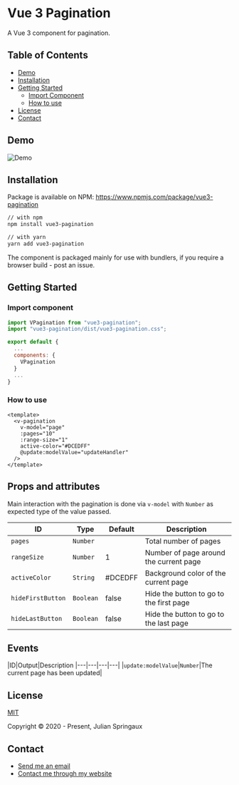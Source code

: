 # Vue 3 Pagination

A Vue 3 component for pagination.

## Table of Contents

* [Demo](#demo)
* [Installation](#installation)
* [Getting Started](#getting-started)
  * [Import Component](#import-component)
  * [How to use](#how-to-use)
* [License](#license)
* [Contact](#contact)

## Demo
![Demo](https://raw.githubusercontent.com//julian-printemps/vue3-pagination/master/demo-1.gif)


## Installation

Package is available on NPM: https://www.npmjs.com/package/vue3-pagination

```sh
// with npm
npm install vue3-pagination
```

```sh
// with yarn
yarn add vue3-pagination
```

The component is packaged mainly for use with bundlers, if you require a browser build - post an issue.


## Getting Started

### Import component
```js
import VPagination from "vue3-pagination";
import "vue3-pagination/dist/vue3-pagination.css";

export default {
  ...
  components: {
    VPagination
  }
  ...
}
```

### How to use
```vue
<template>
  <v-pagination
    v-model="page"
    :pages="10"
    :range-size="1"
    active-color="#DCEDFF"
    @update:modelValue="updateHandler"
  />
</template>
```

## Props and attributes
Main interaction with the pagination is done via `v-model` with `Number` as expected type of the value passed.

|ID|Type|Default|Description
|---|---|---|---|
|`pages`|`Number`||Total number of pages|
|`rangeSize`|`Number`|1|Number of page around the current page|
|`activeColor`| `String` |#DCEDFF|Background color of the current page|
|`hideFirstButton`| `Boolean` |false|Hide the button to go to the first page|
|`hideLastButton`| `Boolean` |false|Hide the button to go to the last page|


## Events
|ID|Output|Description
|---|---|---|---|
|`update:modelValue`|`Number`|The current page has been updated|


## License

[MIT](https://opensource.org/licenses/MIT)

Copyright © 2020 - Present, Julian Springaux

## Contact

* [Send me an email](mailto:julian.printemps@gmail.com)
* [Contact me through my website](https://julian-printemps.web.app/)
